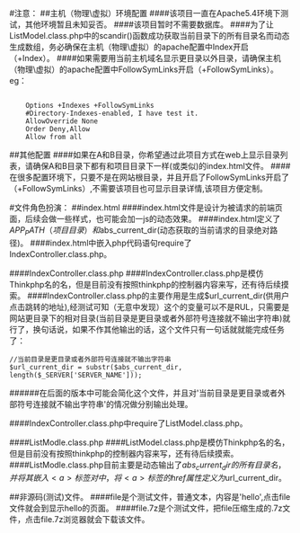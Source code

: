#注意：
##主机（物理\虚拟）环境配置
####该项目一直在Apache5.4环境下测试，其他环境暂且未知妥否。
####该项目暂时不需要数据库。
####为了让ListModel.class.php中的scandir()函数成功获取当前目录下的所有目录名而动态生成数组，务必确保在主机（物理\虚拟）的apache配置中Index开启（+Index）。
####如果需要用当前主机域名显示更目录以外目录，请确保主机（物理\虚拟）的apache配置中FollowSymLinks开启（+FollowSymLinks）。
eg：
<pre><code><Directory /your/root/path/>
    Options +Indexes +FollowSymLinks
    #Directory-Indexes-enabled, I have test it.
    AllowOverride None 
    Order Deny,Allow
    Allow from all
</Directory></code></pre>
##其他配置
####如果在A和B目录，你希望通过此项目方式在web上显示目录列表，请确保A和B目录下都有和项目目录下一样(或类似)的index.html文件。
####在很多配置环境下，只要不是在网站根目录，并且开启了FollowSymLinks开启了（+FollowSymLinks）,不需要该项目也可显示目录详情,该项目方便定制。


#文件角色扮演：
##index.html
####index.html文件是设计为被请求的前端页面，后续会做一些样式，也可能会加一js的动态效果。
####index.html定义了$APP_PATH（项目目录）和$abs_current_dir(动态获取的当前请求的目录绝对路径)。
####index.html中嵌入php代码语句require了IndexController.class.php。

####IndexController.class.php
####IndexController.class.php是模仿Thinkphp名的名，但是目前没有按照thinkphp的控制器内容来写，还有待后续摸索。
####IndexController.class.php的主要作用是生成$url_current_dir(供用户点击跳转的地址),经测试可知（无意中发现）这个的变量可以不是RUL，只需要是网站更目录下的相对目录(当前目录是更目录或者外部符号连接就不输出字符串)就行了，换句话说，如果不作其他输出的话，这个文件只有一句话就就能完成任务了：

<pre><code>//当前目录是更目录或者外部符号连接就不输出字符串
$url_current_dir = substr($abs_current_dir, length($_SERVER['SERVER_NAME']));</code></pre>

######在后面的版本中可能会简化这个文件，并且对'当前目录是更目录或者外部符号连接就不输出字符串'的情况做分别输出处理。

####IndexController.class.php中require了ListModel.class.php。

####ListModle.class.php
####ListModel.class.php是模仿Thinkphp名的名，但是目前没有按照thinkphp的控制器内容来写，还有待后续摸索。
####ListModle.class.php目前主要是动态输出了$abs_current_dir的所有目录名，并将其嵌入<a>标签对中，将<a>标签的href属性定义为$url_current_dir。

##非源码(测试)文件。
####file是个测试文件，普通文本，内容是'hello',点击file文件就会到显示hello的页面。
####file.7z是个测试文件，把file压缩生成的.7z文件，点击file.7z浏览器就会下载该文件。